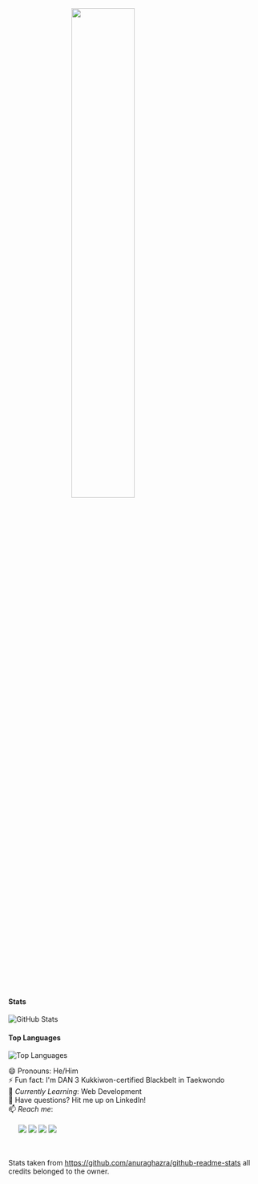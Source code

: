 <img src="https://media.giphy.com/media/ACOfAMSDNFeyIywcAF/giphy.gif" width="50%" style="display:block;margin-left: auto;margin-right: auto;"/>

#### Stats
<p><img src="https://github-readme-stats-alvinwilta.vercel.app/api?username=alvinwilta&amp;show_icons=true&amp;count_private=true&amp;theme=tokyonight" alt="GitHub Stats"></p>

#### Top Languages
<p><img src="https://github-readme-stats-alvinwilta.vercel.app/api/top-langs/?username=alvinwilta&amp;layout=compact" alt="Top Languages"></p>


😄 Pronouns: He/Him <br>
⚡ Fun fact: I'm DAN 3 Kukkiwon-certified Blackbelt in Taekwondo <br>
🌱 *Currently Learning*: Web Development<br>
💬 Have questions? Hit me up on LinkedIn! <br>
📫 *Reach me*: <br><br>
&nbsp;&nbsp;&nbsp;&nbsp;
<a href="mailto:wilta.alvin@gmail.com"><img src="https://img.shields.io/badge/gmail-D14836?&style=for-the-badge&logo=gmail&logoColor=white" /></a>
<a href="https://www.linkedin.com/in/alvinwilta"><img src="https://img.shields.io/badge/linkedin-%230077B5.svg?&style=for-the-badge&logo=linkedin&logoColor=white" /></a>
<a href="https://www.github.com/alvinwilta"><img src="https://img.shields.io/badge/github-%23100000.svg?&style=for-the-badge&logo=github&logoColor=white" /></a>
<a href="https://www.medium.com/@alvinwilta"><img src="https://img.shields.io/badge/medium-%2312100E.svg?&style=for-the-badge&logo=medium&logoColor=white" /></a>
<br><br><br>

Stats taken from https://github.com/anuraghazra/github-readme-stats all credits belonged to the owner.
